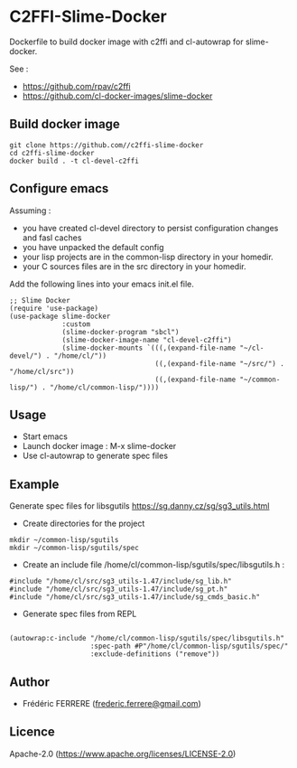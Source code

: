 # C2FFI-Slime-Docker

Dockerfile to build docker image with c2ffi and cl-autowrap for slime-docker.

See :
- <https://github.com/rpav/c2ffi>
- <https://github.com/cl-docker-images/slime-docker>


## Build docker image
```
git clone https://github.com//c2ffi-slime-docker
cd c2ffi-slime-docker
docker build . -t cl-devel-c2ffi
```

## Configure emacs
Assuming :
- you have created cl-devel directory to persist configuration changes and fasl caches
- you have unpacked the default config
- your lisp projects are in the common-lisp directory in your homedir.
- your C sources files are in the src directory in your homedir.

Add the following lines into your emacs init.el file.

```
;; Slime Docker
(require 'use-package)
(use-package slime-docker
             :custom
             (slime-docker-program "sbcl")
             (slime-docker-image-name "cl-devel-c2ffi")
             (slime-docker-mounts `(((,(expand-file-name "~/cl-devel/") . "/home/cl/"))
                                    ((,(expand-file-name "~/src/") . "/home/cl/src"))
                                    ((,(expand-file-name "~/common-lisp/") . "/home/cl/common-lisp/"))))
```

## Usage
- Start emacs
- Launch docker image : M-x slime-docker
- Use cl-autowrap to generate spec files 

## Example
Generate spec files for libsgutils <https://sg.danny.cz/sg/sg3_utils.html>

- Create directories for the project
```
mkdir ~/common-lisp/sgutils
mkdir ~/common-lisp/sgutils/spec
```

- Create an include file /home/cl/common-lisp/sgutils/spec/libsgutils.h :
```
#include "/home/cl/src/sg3_utils-1.47/include/sg_lib.h"
#include "/home/cl/src/sg3_utils-1.47/include/sg_pt.h"
#include "/home/cl/src/sg3_utils-1.47/include/sg_cmds_basic.h"
```

- Generate spec files from REPL
```

(autowrap:c-include "/home/cl/common-lisp/sgutils/spec/libsgutils.h"
                    :spec-path #P"/home/cl/common-lisp/sgutils/spec/"
                    :exclude-definitions ("remove"))
```

## Author

* Frédéric FERRERE (frederic.ferrere@gmail.com)

## Licence

Apache-2.0 (https://www.apache.org/licenses/LICENSE-2.0)



